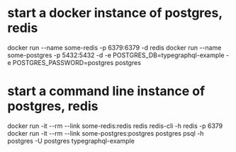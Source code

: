 # start a docker instance of postgres, redis

docker run --name some-redis -p 6379:6379 -d redis
docker run --name some-postgres -p 5432:5432 -d -e POSTGRES_DB=typegraphql-example -e POSTGRES_PASSWORD=postgres postgres

# start a command line instance of postgres, redis

docker run -it --rm --link some-redis:redis redis redis-cli -h redis -p 6379
docker run -it --rm --link some-postgres:postgres postgres psql -h postgres -U postgres typegraphql-example
